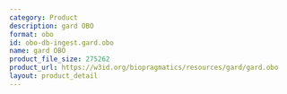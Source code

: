 ```yaml
---
category: Product
description: gard OBO
format: obo
id: obo-db-ingest.gard.obo
name: gard OBO
product_file_size: 275262
product_url: https://w3id.org/biopragmatics/resources/gard/gard.obo
layout: product_detail
---
```

